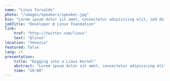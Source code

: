 ```yaml
---
name: "Linus Torvalds"
photo: "/images/speakers/speaker.jpg"
bio: "Lorem ipsum dolor sit amet, consectetur adipisicing elit, sed do eiusmod tempor incididunt ut labore et dolore magna aliqua. Ut enim ad minim veniam, quis nostrud exercitation ullamco laboris nisi ut aliquip ex ea commodo"
jobTitle: "Developer @ Linux Foundation"
link:
    href: "http://twitter.com/linus"
    text: "@linus"
location: "Venezia"
featured: false
lang: it
presentation:
    title: "Digging into a Linux Kernel"
    abstract: "Lorem ipsum dolor sit amet, consectetur adipisicing elit, sed do eiusmod tempor incididunt ut labore et dolore magna aliqua. Ut enim ad minim veniam, quis nostrud exercitation ullamco laboris nisi ut aliquip ex ea commodo"
    time: "10:00"
---
```

